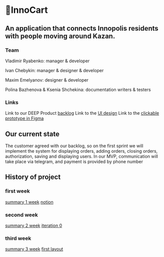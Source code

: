 # 🛒InnoCart
## An application that connects Innopolis residents with people moving around Kazan.

### Team
Vladimir Ryabenko: manager & developer 

Ivan Chebykin: manager & designer & developer

Maxim Emelyanov: designer & developer

Polina Bazhenova & Ksenia Shchekina: documentation writers & testers


### Links
Link to our DEEP Product [backlog](https://github.com/InnoSWP/InnoCart/projects/1)
Link to the [UI design](https://www.figma.com/file/IwHlIEm6KW9Id4vlKFG09B/InnoCart?node-id=0%3A1)
Link to the [clickable prototype in Figma](https://www.figma.com/proto/IwHlIEm6KW9Id4vlKFG09B/InnoCart?node-id=83%3A59&scaling=scale-down&page-id=0%3A1&starting-point-node-id=83%3A59&show-proto-sidebar=1)

## Our current state
The customer agreed with our backlog, so on the first sprint we will implement the system for displaying orders, adding orders, closing orders, authorization, saving and displaying users. In our MVP, communication will take place via telegram, and payment is provided by phone number


## History of project
### first week
[summary 1 week](https://drive.google.com/file/d/1ezn0zbvN8qUjkdWopXG83LRekrY9s3Xf/view?usp=sharing)
[notion](https://almond-roquefort-b37.notion.site/InnoCart-86db2b644ca344fd94527807bd4509ef)
### second week
[summary 2 week](https://drive.google.com/file/d/1bZPOZRYgftLD3IyW2mcandkb_M828NiR/view?usp=sharing)
[iteration 0](https://docs.google.com/presentation/d/1jcMczEf1n12bPiG_dMv64pDl67qKcO2m54ysTg3r-ew/edit?usp=sharing)
### third week
[summary 3 week](https://drive.google.com/file/d/1W4I_wS6Is9gAEADgtpH4yyuiPbETdyRK/view?usp=sharing)
[first layout](https://drive.google.com/file/d/1R_6z6rO3wRPKUKCtmVTb0q_DZlBvm2ut/view?usp=sharing)
